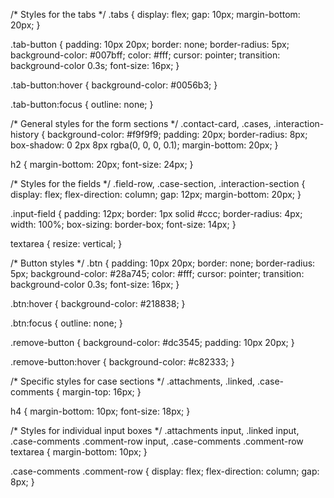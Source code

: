 /* Styles for the tabs */
.tabs {
    display: flex;
    gap: 10px;
    margin-bottom: 20px;
}

.tab-button {
    padding: 10px 20px;
    border: none;
    border-radius: 5px;
    background-color: #007bff;
    color: #fff;
    cursor: pointer;
    transition: background-color 0.3s;
    font-size: 16px;
}

.tab-button:hover {
    background-color: #0056b3;
}

.tab-button:focus {
    outline: none;
}

/* General styles for the form sections */
.contact-card, .cases, .interaction-history {
    background-color: #f9f9f9;
    padding: 20px;
    border-radius: 8px;
    box-shadow: 0 2px 8px rgba(0, 0, 0, 0.1);
    margin-bottom: 20px;
}

h2 {
    margin-bottom: 20px;
    font-size: 24px;
}

/* Styles for the fields */
.field-row, .case-section, .interaction-section {
    display: flex;
    flex-direction: column;
    gap: 12px;
    margin-bottom: 20px;
}

.input-field {
    padding: 12px;
    border: 1px solid #ccc;
    border-radius: 4px;
    width: 100%;
    box-sizing: border-box;
    font-size: 14px;
}

textarea {
    resize: vertical;
}

/* Button styles */
.btn {
    padding: 10px 20px;
    border: none;
    border-radius: 5px;
    background-color: #28a745;
    color: #fff;
    cursor: pointer;
    transition: background-color 0.3s;
    font-size: 16px;
}

.btn:hover {
    background-color: #218838;
}

.btn:focus {
    outline: none;
}

.remove-button {
    background-color: #dc3545;
    padding: 10px 20px;
}

.remove-button:hover {
    background-color: #c82333;
}

/* Specific styles for case sections */
.attachments, .linked, .case-comments {
    margin-top: 16px;
}

h4 {
    margin-bottom: 10px;
    font-size: 18px;
}

/* Styles for individual input boxes */
.attachments input,
.linked input,
.case-comments .comment-row input,
.case-comments .comment-row textarea {
    margin-bottom: 10px;
}

.case-comments .comment-row {
    display: flex;
    flex-direction: column;
    gap: 8px;
}
